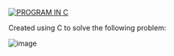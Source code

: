 [![PROGRAM IN C](https://www.youtube.com/watch?v=tas0O586t80/maxresdefault.jpg)](https://www.youtube.com/watch?v=tas0O586t80) 





Created using C to solve the following problem:

![image](https://github.com/Dolyetyus/Seating-Algorithm/assets/67073431/6d309444-b1c6-46c1-9c42-69e7261242e2)
